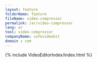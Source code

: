 ```yaml
---
layout: feature
folderName: feature
fileName: video-compressor
permalink: /ar/video-compressor
lang: ar
tool: video-compressor
companyName: safevideokit
domain : com
---
```


{% include VideoEditorIndex/index.html %}

   